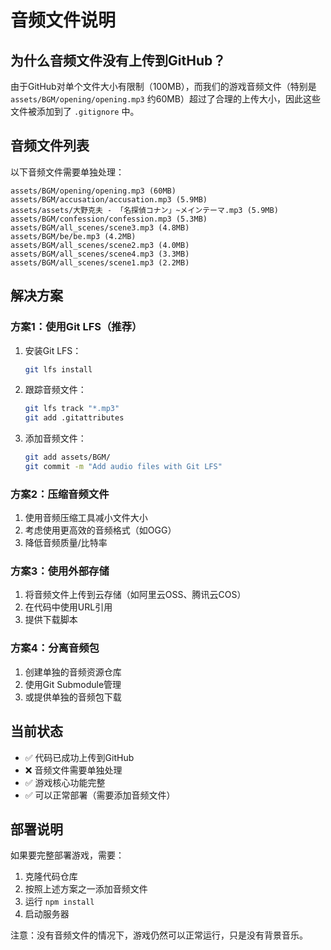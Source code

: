 # 音频文件说明

## 为什么音频文件没有上传到GitHub？

由于GitHub对单个文件大小有限制（100MB），而我们的游戏音频文件（特别是 `assets/BGM/opening/opening.mp3` 约60MB）超过了合理的上传大小，因此这些文件被添加到了 `.gitignore` 中。

## 音频文件列表

以下音频文件需要单独处理：

```
assets/BGM/opening/opening.mp3 (60MB)
assets/BGM/accusation/accusation.mp3 (5.9MB)
assets/assets/大野克夫 - 「名探偵コナン」~メインテーマ.mp3 (5.9MB)
assets/BGM/confession/confession.mp3 (5.3MB)
assets/BGM/all_scenes/scene3.mp3 (4.8MB)
assets/BGM/be/be.mp3 (4.2MB)
assets/BGM/all_scenes/scene2.mp3 (4.0MB)
assets/BGM/all_scenes/scene4.mp3 (3.3MB)
assets/BGM/all_scenes/scene1.mp3 (2.2MB)
```

## 解决方案

### 方案1：使用Git LFS（推荐）

1. 安装Git LFS：
   ```bash
   git lfs install
   ```

2. 跟踪音频文件：
   ```bash
   git lfs track "*.mp3"
   git add .gitattributes
   ```

3. 添加音频文件：
   ```bash
   git add assets/BGM/
   git commit -m "Add audio files with Git LFS"
   ```

### 方案2：压缩音频文件

1. 使用音频压缩工具减小文件大小
2. 考虑使用更高效的音频格式（如OGG）
3. 降低音频质量/比特率

### 方案3：使用外部存储

1. 将音频文件上传到云存储（如阿里云OSS、腾讯云COS）
2. 在代码中使用URL引用
3. 提供下载脚本

### 方案4：分离音频包

1. 创建单独的音频资源仓库
2. 使用Git Submodule管理
3. 或提供单独的音频包下载

## 当前状态

- ✅ 代码已成功上传到GitHub
- ❌ 音频文件需要单独处理
- ✅ 游戏核心功能完整
- ✅ 可以正常部署（需要添加音频文件）

## 部署说明

如果要完整部署游戏，需要：

1. 克隆代码仓库
2. 按照上述方案之一添加音频文件
3. 运行 `npm install`
4. 启动服务器

注意：没有音频文件的情况下，游戏仍然可以正常运行，只是没有背景音乐。